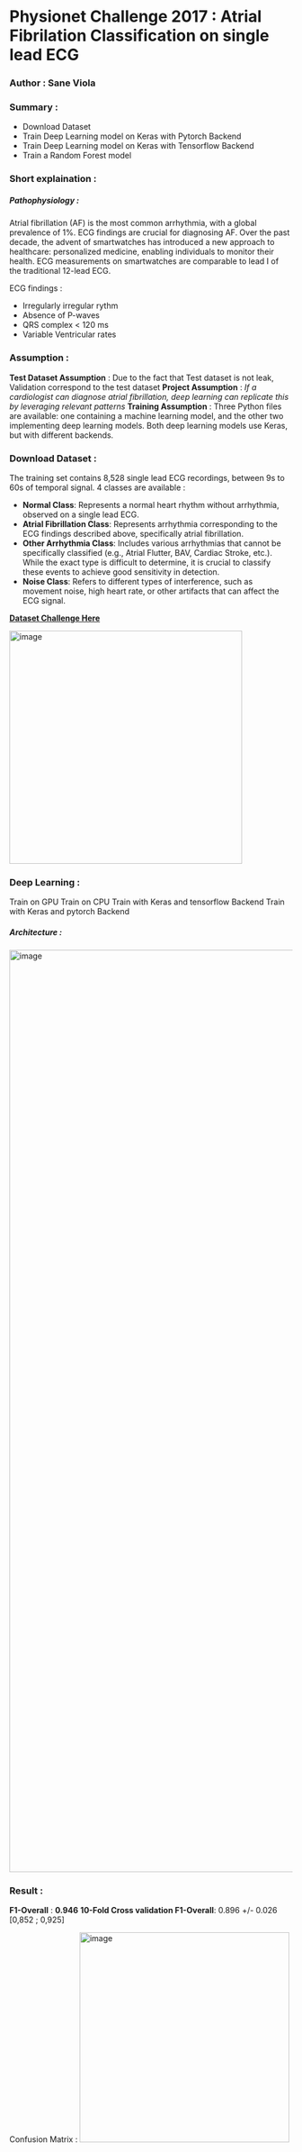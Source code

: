 # Physionet Challenge 2017 : Atrial Fibrilation Classification on single lead ECG

### Author : **Sane Viola**
### Summary :
- Download Dataset 
- Train Deep Learning model on Keras with Pytorch Backend
- Train Deep Learning model on Keras with Tensorflow Backend
- Train a Random Forest model 

### Short explaination :
##### Pathophysiology :
Atrial fibrillation (AF) is the most common arrhythmia, with a global prevalence of 1%. ECG findings are crucial for diagnosing AF. Over the past decade, the advent of smartwatches has introduced a new approach to healthcare: personalized medicine, enabling individuals to monitor their health. ECG measurements on smartwatches are comparable to lead I of the traditional 12-lead ECG.

ECG findings :
- Irregularly irregular rythm
- Absence of P-waves
- QRS complex < 120 ms
- Variable Ventricular rates 

### Assumption :
**Test Dataset Assumption** : Due to the fact that Test dataset is not leak, Validation correspond to the test dataset
**Project Assumption** : _If a cardiologist can diagnose atrial fibrillation, deep learning can replicate this by leveraging relevant patterns_
**Training Assumption** : Three Python files are available: one containing a machine learning model, and the other two implementing deep learning models. Both deep learning models use Keras, but with different backends.



### Download Dataset :
The training set contains 8,528 single lead ECG recordings, between 9s to 60s of temporal signal. 
4 classes are available : 
- **Normal Class**: Represents a normal heart rhythm without arrhythmia, observed on a single lead ECG.
- **Atrial Fibrillation Class**: Represents arrhythmia corresponding to the ECG findings described above, specifically atrial fibrillation.
- **Other Arrhythmia Class**: Includes various arrhythmias that cannot be specifically classified (e.g., Atrial Flutter, BAV, Cardiac Stroke, etc.). While the exact type is difficult to determine, it is crucial to classify these events to achieve good sensitivity in detection.
- **Noise Class**: Refers to different types of interference, such as movement noise, high heart rate, or other artifacts that can affect the ECG signal.


[**Dataset Challenge Here**](https://physionet.org/content/challenge-2017/1.0.0/)

<img width="414" alt="image" src="https://github.com/user-attachments/assets/7b3ae52f-0de3-4361-98ce-474010b25e56" />


### Deep Learning :
Train on GPU
Train on CPU
Train with Keras and tensorflow Backend
Train with Keras and pytorch Backend

##### Architecture : 
<img width="1638" alt="image" src="https://github.com/user-attachments/assets/dccbb574-8d94-4ece-bb5f-7ae08caad2f7" />


### Result : 

**F1-Overall** : **0.946** 
**10-Fold Cross validation F1-Overall**: 0.896 +/- 0.026 [0,852 ; 0,925] 

Confusion Matrix : 
<img width="373" alt="image" src="https://github.com/user-attachments/assets/8bac8cc2-672f-405a-aec3-39be9fce1969" />


